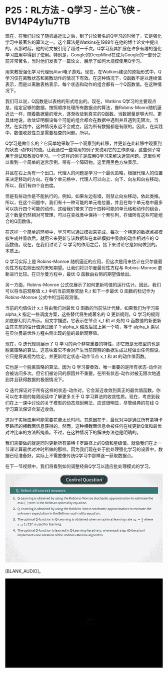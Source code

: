 # P25：RL方法 - Q学习 - 兰心飞侠 - BV14P4y1u7TB

现在，在我们讨论了随机逼近法之后，到了讨论著名的Q学习的时候了，它是强化学习中最著名的算法之一。这个算法是Watkins在1989年在他的博士论文中提出的，从那时起，他的论文被引用了超过一千次。Q学习及其扩展在许多有趣的强化学习应用中得到了使用。特别是，Google的DeepMind在成为Google的一部分之前非常著名，当时他们发表了一篇论文，展示了如何大规模使用Q学习。

用来教授强化学习代理玩Atari电子游戏。现在，在Watkins建议的原始形式中，Q学习仅在离散状态和离散动作的情况下有效。在这种情况下，Q函数不是以连续值表示，而是以离散表格表示，每个状态和动作的组合都有一个Q函数值。在这种情况下。

我们可以说，Q函数是以表格的形式给出的。现在，Watkins Q学习的主要观点是，给定足够的数据，按照顺序处理所有数据点的算法，像Robins-Monro随机逼近法一样，随着数据量的增大，逐渐收敛到真实的Q函数。当数据量足够大时。更具体地说，收敛证明假设每个可能的组合都会在数据中遇到并且遇到无限次。当然，在实践中，这种情况永远不会成立，因为所有数据都是有限的。因此，在实践中，数值收敛性总是需要检查的问题。所以。

Q学习是做什么的？它简单地采取下一个观察到的转移，并更新在此转移中观察到的状态-动作对的值。让我通过一些常用的例子来说明它的工作原理，这些例子常用于测试和教授Q学习。一个这样的例子是应用Q学习来解决迷宫问题。这里你可以看到一个简单的迷宫示例，带有一个障碍物，这里用黑色方块表示。

并且在右上角有一个出口。代理人的问题是学习一个最优策略，根据代理人的位置来决定移动的方向。在每个单元格中，代理人可以向上、向下、向左和向右移动。所以，我们有四个自由度。

但是有些动作是不能执行的。例如，如果左边有墙，则禁止向左移动，依此类推。所以，在这个问题中，我们有十一种可能的单元格位置，并且在每个单元格中最多可以执行四个可能的动作。这给我们带来了四十四种可能的单元格和动作的组合，这个数量仍然相对可管理，可以在查找表中保持一个索引列，存储所有这些可能组合的Q函数值。

在这样一个简单的环境中，学习可以通过模拟来完成。每次一个特定的数据点被模拟生成并吸收后，就用它来更新与该数据和在本轮模拟中吸收的动作相对应的 Q 函数值。现在，在我们讨论了 Q 学习的作用之后，接下来讨论它是如何做到的。本质上。

Q 学习实际上是 Robins-Monroe 随机逼近的应用，但这次是用来估计在贝尔曼最优性方程右侧出现的未知期望。让我们将贝尔曼最优性方程与 Robins-Monroe 更新进行比较。在贝尔曼方程中，最优 Q 函数由右侧的期望值给出。

另一方面，Robins-Monroe 公式仅展示了如何更新均值的运行估计。因此，我们可以将当前观察值 x_t 中的当前观察奖励 R_t 和下一步最优 Q 函数的标记作为 Robins-Monroe 公式中的当前观测值。

当前的均值估计 x_t 将由我们对最优 Q 函数的当前估计代替。如果我们为学习率 alpha_k 指定一些调度方案，这些替代将生成著名的 Q 更新规则，Q 学习的规则如底部幻灯片所示。用文字描述，它表示在节点 x_t 和 at 处的 Q 函数值的新更新由其先前的估计值通过因子 1-alpha_k 缩放后加上另一个项，等于 alpha_k 乘以在贝尔曼最优性方程右侧出现的量的最新观察值。

现在，Q 迭代规则展示了 Q 学习的两个非常重要的特性，即它既是无模型的也是脱离策略的算法。这意味着它不会对产生当前观察的数据生成过程做出任何假设。它只是将其视为给定，并更新给定状态-动作节点 x_t 和 at 的动作值函数。

它也是一个脱离策略的算法，因为 Q 学习要奏效，唯一重要的是所有状态-动作对会被访问多次。但它们被访问的原因并不重要。在所有状态-动作对被无限次地遇到并且获得数据的极限情况下。

Q 迭代保证对于所有这样的状态-动作对，它会渐近收敛到真正的最优值函数。你可以在本周的每周阅读中了解更多关于 Q 学习算法的收敛性质。现在，考虑到我们在上一课中讨论的关于模型的动态规划解法，应该很明显，尽管经典的在线 Q 学习算法保证会渐近收敛。

这对于实际应用可能需要花费太长时间。其原因在于，最优对冲是通过所有蒙特卡罗路径的横截面信息获得的。然而，这种横截面信息会被任何在线更新Q值和最优对冲比率的方法所掩盖。不过，在这种情况下的解决办法也是明确的。

我们需要做的就是同时更新所有蒙特卡罗路径上的Q值和星级值。就像我们在上一节课计算最优对冲时所做的那样。因为我们现在处于批处理强化学习的设置中，数据已经准备好。实际上不需要像传统Q学习中那样逐一获取数据点。

在下一节视频中，我们将看到如何调整经典Q学习以适应批处理模式的学习。

![](img/366c69fa21211a8696877b658967c6ed_1.png)

[BLANK_AUDIO]。

![](img/366c69fa21211a8696877b658967c6ed_3.png)
